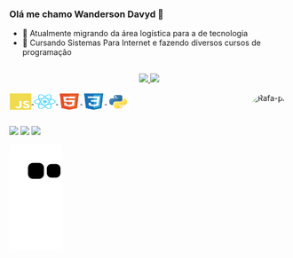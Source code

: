 ### Olá me chamo Wanderson Davyd 👋
- 🔭 Atualmente migrando da área logística para a de tecnologia
- 🌱 Cursando Sistemas Para Internet e fazendo diversos cursos de programação

##

<div align="center">
  <a href="https://github.com/wandevpb">
  <img width="48%" src="https://github-readme-stats.vercel.app/api?username=wandevpb&show_icons=true&theme=blue-green&include_all_commits=true&count_private=true"/>
  <img width="48%" src="https://github-readme-stats.vercel.app/api/top-langs/?username=wandevpb&layout=compact&langs_count=7&theme=blue-green"/>
</div>
<div style="display: inline_block"><br>
  <img align="center" alt="wan-Js" height="30" width="40" src="https://raw.githubusercontent.com/devicons/devicon/master/icons/javascript/javascript-plain.svg">
  <img align="center" alt="wan-React" height="30" width="40" src="https://raw.githubusercontent.com/devicons/devicon/master/icons/react/react-original.svg">
  <img align="center" alt="wan-HTML" height="30" width="40" src="https://raw.githubusercontent.com/devicons/devicon/master/icons/html5/html5-original.svg">
  <img align="center" alt="wan-CSS" height="30" width="40" src="https://raw.githubusercontent.com/devicons/devicon/master/icons/css3/css3-original.svg">
  <img align="center" alt="wan-Python" height="30" width="40" src="https://raw.githubusercontent.com/devicons/devicon/master/icons/python/python-original.svg">
  <img align="right" alt="Rafa-pic" height="150" style="border-radius:50px;" src="https://media.discordapp.net/attachments/1000767878691307663/1000770945708982342/giphy.gif?width=468&height=468">

##
 
<div> 
  
 <a href="https://discord.gg/FTRdCFXp" target="_blank"><img src="https://img.shields.io/badge/Discord-7289DA?style=for-the-badge&logo=discord&logoColor=white" target="_blank"></a> 
  <a href = "mailto:wandevpb@gmail.com"><img src="https://img.shields.io/badge/-Gmail-%23333?style=for-the-badge&logo=gmail&logoColor=white" target="_blank"></a>
  <a href="https://www.linkedin.com/in/wanderson-davyd-9a826b238/" target="_blank"><img src="https://img.shields.io/badge/-LinkedIn-%230077B5?style=for-the-badge&logo=linkedin&logoColor=white" target="_blank"></a> 
 
  ![Snake animation](https://github.com/rafaballerini/rafaballerini/blob/output/github-contribution-grid-snake.svg)
 
</div>

